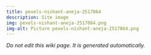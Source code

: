 ```yaml
---
title: pexels-nishant-aneja-2517864
description: Site image
img: pexels-nishant-aneja-2517864.png
img-alt: Picture pexels-nishant-aneja-2517864.png
---
```


_Do not edit this wiki page. It is generated automatically._ 

